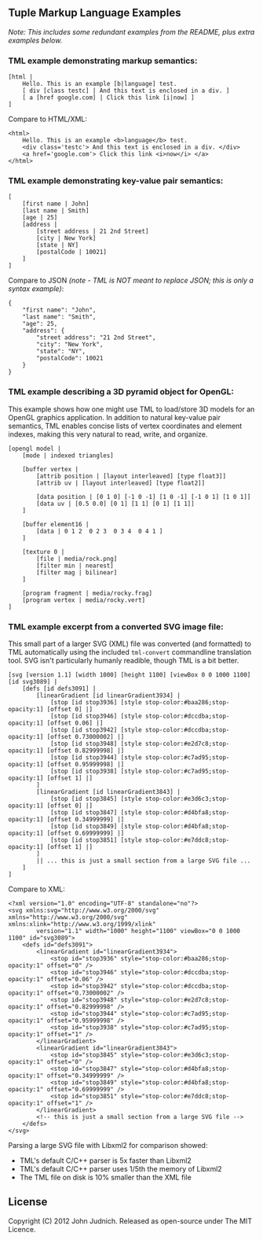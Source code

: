 ## Tuple Markup Language Examples

_Note: This includes some redundant examples from the README, plus extra examples below._

### TML example demonstrating markup semantics:

    [html |
        Hello. This is an example [b|language] test.
    	[ div [class testc] | And this text is enclosed in a div. ]
    	[ a [href google.com] | Click this link [i|now] ]
    ]

Compare to HTML/XML:

    <html>
    	Hello. This is an example <b>language</b> test.
    	<div class='testc'> And this text is enclosed in a div. </div>
    	<a href='google.com'> Click this link <i>now</i> </a>
    </html>


### TML example demonstrating key-value pair semantics:

    [
    	[first name | John]
    	[last name | Smith]
    	[age | 25]
    	[address |
    		[street address | 21 2nd Street]
    		[city | New York]
    		[state | NY]
    		[postalCode | 10021]
    	]
    ]

Compare to JSON *(note - TML is NOT meant to replace JSON; this is only a syntax example)*:
    
    {
        "first name": "John",
        "last name": "Smith",
        "age": 25,
        "address": {
            "street address": "21 2nd Street",
            "city": "New York",
            "state": "NY",
            "postalCode": 10021
        }
    }


### TML example describing a 3D pyramid object for OpenGL:

This example shows how one might use TML to load/store 3D models for an OpenGL graphics application. In addition to natural key-value pair semantics, TML enables concise lists of vertex coordinates and element indexes, making this very natural to read, write, and organize.

    [opengl model |
        [mode | indexed triangles]

        [buffer vertex |
            [attrib position | [layout interleaved] [type float3]]
            [attrib uv | [layout interleaved] [type float2]]

            [data position | [0 1 0] [-1 0 -1] [1 0 -1] [-1 0 1] [1 0 1]]
            [data uv | [0.5 0.0] [0 1] [1 1] [0 1] [1 1]]
        ]

        [buffer element16 |
            [data | 0 1 2  0 2 3  0 3 4  0 4 1 ]
        ]

        [texture 0 |
            [file | media/rock.png]
            [filter min | nearest]
            [filter mag | bilinear]
        ]

        [program fragment | media/rocky.frag]
        [program vertex | media/rocky.vert]
    ]


### TML example excerpt from a converted SVG image file:

This small part of a larger SVG (XML) file was converted (and formatted) to TML automatically using the included `tml-convert` commandline translation tool. SVG isn't particularly humanly readible, though TML is a bit better.

    [svg [version 1.1] [width 1000] [height 1100] [viewBox 0 0 1000 1100] [id svg3089] | 
        [defs [id defs3091] | 
            [linearGradient [id linearGradient3934] | 
                [stop [id stop3936] [style stop-color:#baa286;stop-opacity:1] [offset 0] |] 
                [stop [id stop3946] [style stop-color:#dccdba;stop-opacity:1] [offset 0.06] |] 
                [stop [id stop3942] [style stop-color:#dccdba;stop-opacity:1] [offset 0.73000002] |] 
                [stop [id stop3948] [style stop-color:#e2d7c8;stop-opacity:1] [offset 0.82999998] |] 
                [stop [id stop3944] [style stop-color:#c7ad95;stop-opacity:1] [offset 0.95999998] |] 
                [stop [id stop3938] [style stop-color:#c7ad95;stop-opacity:1] [offset 1] |] 
            ] 
            [linearGradient [id linearGradient3843] | 
                [stop [id stop3845] [style stop-color:#e3d6c3;stop-opacity:1] [offset 0] |] 
                [stop [id stop3847] [style stop-color:#d4bfa8;stop-opacity:1] [offset 0.34999999] |] 
                [stop [id stop3849] [style stop-color:#d4bfa8;stop-opacity:1] [offset 0.69999999] |] 
                [stop [id stop3851] [style stop-color:#e7ddc8;stop-opacity:1] [offset 1] |] 
            ]
            || ... this is just a small section from a large SVG file ...
        ]
    ]

Compare to XML:

    <?xml version="1.0" encoding="UTF-8" standalone="no"?>
    <svg xmlns:svg="http://www.w3.org/2000/svg" xmlns="http://www.w3.org/2000/svg" xmlns:xlink="http://www.w3.org/1999/xlink"
            version="1.1" width="1000" height="1100" viewBox="0 0 1000 1100" id="svg3089">
        <defs id="defs3091">
            <linearGradient id="linearGradient3934">
                <stop id="stop3936" style="stop-color:#baa286;stop-opacity:1" offset="0" />
                <stop id="stop3946" style="stop-color:#dccdba;stop-opacity:1" offset="0.06" />
                <stop id="stop3942" style="stop-color:#dccdba;stop-opacity:1" offset="0.73000002" />
                <stop id="stop3948" style="stop-color:#e2d7c8;stop-opacity:1" offset="0.82999998" />
                <stop id="stop3944" style="stop-color:#c7ad95;stop-opacity:1" offset="0.95999998" />
                <stop id="stop3938" style="stop-color:#c7ad95;stop-opacity:1" offset="1" />
            </linearGradient>
            <linearGradient id="linearGradient3843">
                <stop id="stop3845" style="stop-color:#e3d6c3;stop-opacity:1" offset="0" />
                <stop id="stop3847" style="stop-color:#d4bfa8;stop-opacity:1" offset="0.34999999" />
                <stop id="stop3849" style="stop-color:#d4bfa8;stop-opacity:1" offset="0.69999999" />
                <stop id="stop3851" style="stop-color:#e7ddc8;stop-opacity:1" offset="1" />
            </linearGradient>
            <!-- this is just a small section from a large SVG file -->
        </defs>
    </svg>
    
Parsing a large SVG file with Libxml2 for comparison showed:

* TML's default C/C++ parser is 5x faster than Libxml2
* TML's default C/C++ parser uses 1/5th the memory of Libxml2
* The TML file on disk is 10% smaller than the XML file


## License

Copyright (C) 2012 John Judnich. Released as open-source under The MIT Licence.

